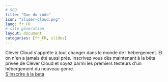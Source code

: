 ```yaml
---
# SEO
title: "Que du code"
icon: "slider-cloud.png"
lang: fr_FR
# site generation
layout: document
categories: [fr_FR, slides]
---
```


Clever Cloud s'apprête à tout changer dans le monde de l'hébergement. Et on n'en a jamais été aussi près. inscrivez vous dès maintenant à la bêta privée de Clever Cloud et soyez parmi les premiers testeurs d'un hébergement du nouveau genre.  
<a href="#signup">S'inscrire à la beta</a>